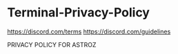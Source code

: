 # Terminal-Privacy-Policy
https://discord.com/terms
https://discord.com/guidelines



PRIVACY POLICY FOR ASTROZ
